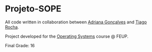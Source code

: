 # Projeto-SOPE
All code written in collaboration between [Adriana Gonçalves](https://github.com/adrianacscg) and [Tiago Rocha](https://github.com/SnarkyTohgo).

Project developed for the [Operating Systems](https://sigarra.up.pt/feup/pt/ucurr_geral.ficha_uc_view?pv_ocorrencia_id=436440) course @ FEUP.

Final Grade: 16

